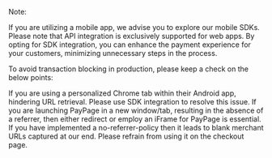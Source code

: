 Note:

If you are utilizing a mobile app, we advise you to explore our mobile SDKs. Please note that API integration is exclusively supported for web apps. By opting for SDK integration, you can enhance the payment experience for your customers, minimizing unnecessary steps in the process.

To avoid transaction blocking in production, please keep a check on the below points:

If you are using a personalized Chrome tab within their Android app, hindering URL retrieval. Please use SDK integration to resolve this issue.
If you are launching PayPage in a new window/tab, resulting in the absence of a referrer, then either redirect or employ an iFrame for PayPage is essential.
If you have implemented a no-referrer-policy then it leads to blank merchant URLs captured at our end. Please refrain from using it on the checkout page.
